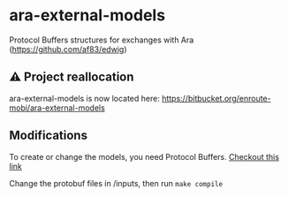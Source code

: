 # ara-external-models

Protocol Buffers structures for exchanges with Ara (https://github.com/af83/edwig)

## :warning: Project reallocation

ara-external-models is now located here: https://bitbucket.org/enroute-mobi/ara-external-models

## Modifications

To create or change the models, you need Protocol Buffers. [Checkout this link](https://developers.google.com/protocol-buffers/docs/gotutorial#compiling-your-protocol-buffers)

Change the protobuf files in /inputs, then run `make compile`